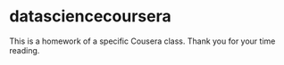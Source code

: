 # datasciencecoursera
This is a homework of a specific Cousera class.
Thank you for your time reading.
